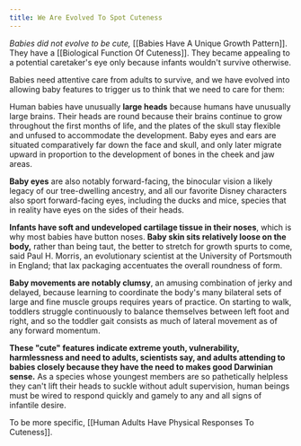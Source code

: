 ```yaml
---
title: We Are Evolved To Spot Cuteness
---
```


*Babies did not evolve to be cute,* [[Babies Have A Unique Growth Pattern]]. They have a [[Biological Function Of Cuteness]]. They became appealing to a potential caretaker's eye only because infants wouldn't survive otherwise.

Babies need attentive care from adults to survive, and we have evolved into allowing baby features to trigger us to think that we need to care for them:

Human babies have unusually **large heads** because humans have unusually large brains. Their heads are round because their brains continue to grow throughout the first months of life, and the plates of the skull stay flexible and unfused to accommodate the development. Baby eyes and ears are situated comparatively far down the face and skull, and only later migrate upward in proportion to the development of bones in the cheek and jaw areas.

**Baby eyes** are also notably forward-facing, the binocular vision a likely legacy of our tree-dwelling ancestry, and all our favorite Disney characters also sport forward-facing eyes, including the ducks and mice, species that in reality have eyes on the sides of their heads.

**Infants have soft and undeveloped cartilage tissue in their noses**, which is why most babies have button noses. **Baby skin sits relatively loose on the body,** rather than being taut, the better to stretch for growth spurts to come, said Paul H. Morris, an evolutionary scientist at the University of Portsmouth in England; that lax packaging accentuates the overall roundness of form.

**Baby movements are notably clumsy**, an amusing combination of jerky and delayed, because learning to coordinate the body's many bilateral sets of large and fine muscle groups requires years of practice. On starting to walk, toddlers struggle continuously to balance themselves between left foot and right, and so the toddler gait consists as much of lateral movement as of any forward momentum.

**These "cute" features indicate extreme youth, vulnerability, harmlessness and need to adults, scientists say, and adults attending to babies closely because they have the need to makes good Darwinian sense.** As a species whose youngest members are so pathetically helpless they can't lift their heads to suckle without adult supervision, human beings must be wired to respond quickly and gamely to any and all signs of infantile desire.

To be more specific, [[Human Adults Have Physical Responses To Cuteness]].
